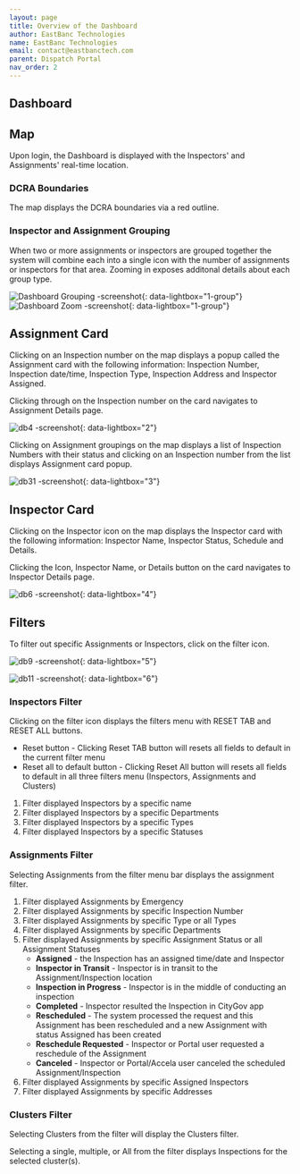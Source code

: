 ```yaml
---
layout: page
title: Overview of the Dashboard
author: EastBanc Technologies
name: EastBanc Technologies
email: contact@eastbanctech.com
parent: Dispatch Portal
nav_order: 2
---
```


<section id="dashboard" markdown="1">

# Dashboard

<section id="map" markdown="1">

## Map
Upon login, the Dashboard is displayed with the Inspectors' and Assignments' real-time location.

<section id="dcra-boundaries" markdown="1">

### DCRA Boundaries
The map displays the DCRA boundaries via a red outline.

</section>

<section id="inspector-and-assignment-grouping" markdown="1">

### Inspector and Assignment Grouping
When two or more assignments or inspectors are grouped together the system will combine each into a single icon with the number of assignments or inspectors for that area.  Zooming in exposes additonal details about each group type.  

![Dashboard Grouping -screenshot](../images/dispatch-portal/dp-dashboard/dashboard.png){: data-lightbox="1-group"}
![Dashboard Zoom -screenshot](../images/dispatch-portal/dp-dashboard/dashboard1.png){: data-lightbox="1-group"}

</section>
</section>

<section id="assignment-card" markdown="1">

## Assignment Card
Clicking on an Inspection number on the map displays a popup called the Assignment card with the following information: Inspection Number, Inspection date/time, Inspection Type, Inspection Address and Inspector Assigned.

Clicking through on the Inspection number on the card navigates to Assignment Details page.

![db4 -screenshot](../images/dispatch-portal/dp-dashboard/assignment.png){: data-lightbox="2"}

Clicking on Assignment groupings on the map displays a list of Inspection Numbers with their status and clicking on an Inspection number from the list displays Assignment card popup.

![db31 -screenshot](../images/dispatch-portal/dp-dashboard/assignment2.png){: data-lightbox="3"}

</section>

<section id="inspector-card" markdown="1">

## Inspector Card
Clicking on the Inspector icon on the map displays the Inspector card with the following information: Inspector Name, Inspector Status, Schedule and Details.

Clicking the Icon, Inspector Name, or Details button on the card navigates to Inspector Details page.

![db6 -screenshot](../images/dispatch-portal/dp-dashboard/inspector-card.png){: data-lightbox="4"}

</section>

<section id="filters" markdown="1">

## Filters 
To filter out specific Assignments or Inspectors, click on the filter icon.

![db9 -screenshot](../images/dispatch-portal/dp-dashboard/filters.png){: data-lightbox="5"}

<section id="inspectors-filter" markdown="1">

![db11 -screenshot](../images/dispatch-portal/dp-dashboard/filters2.png){: data-lightbox="6"}

### Inspectors Filter
Clicking on the filter icon displays the filters menu with RESET TAB and RESET ALL buttons.
   * Reset <filter> button - Clicking Reset TAB button will resets all fields to default in the current filter menu
   * Reset all to default button - Clicking Reset All button will resets all fields to default in all three filters menu (Inspectors, Assignments and Clusters) 

1. Filter displayed Inspectors by a specific name
2. Filter displayed Inspectors by a specific Departments
3. Filter displayed Inspectors by a specific Types
4. Filter displayed Inspectors by a specific Statuses

</section>

<section id="assignments-filter" markdown="1">

### Assignments Filter
Selecting Assignments from the filter menu bar displays the assignment filter.

1. Filter displayed Assignments by Emergency
2. Filter displayed Assignments by specific Inspection Number
3. Filter displayed Assignments by specific Type or all Types
4. Filter displayed Assignments by specific Departments
5. Filter displayed Assignments by specific Assignment Status or all Assignment Statuses
   * **Assigned** - the Inspection has an assigned time/date and Inspector
   * **Inspector in Transit** - Inspector is in transit to the Assignment/Inspection location
   * **Inspection in Progress** - Inspector is in the middle of conducting an inspection
   * **Completed** - Inspector resulted the Inspection in CityGov app
   * **Rescheduled** - The system processed the request and this Assignment has been rescheduled and a new Assignment with status Assigned has been created
   * **Reschedule Requested** - Inspector or Portal user requested a reschedule of the Assignment
   * **Canceled** - Inspector or Portal/Accela user canceled the scheduled Assignment/Inspection
6. Filter displayed Assignments by specific Assigned Inspectors
7. Filter displayed Assignments by specific Addresses
</section>


<section id="clusters-filter" markdown="1">

### Clusters Filter
Selecting Clusters from the filter will display the Clusters filter.

Selecting a single, multiple, or All from the filter  displays Inspections for the selected cluster(s).

</section>
</section>
</section>

